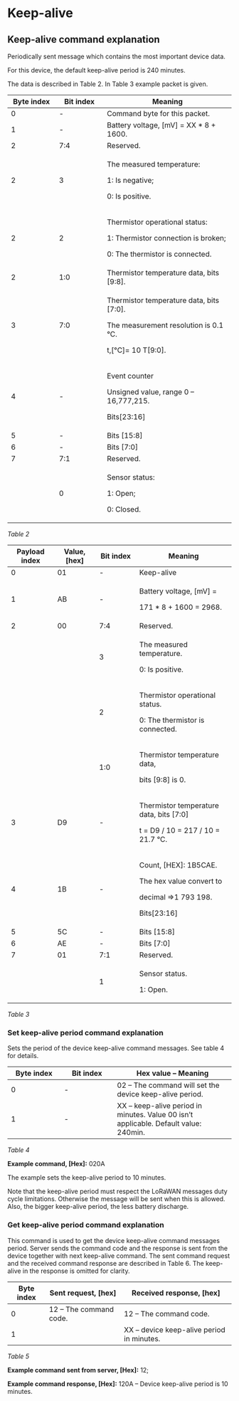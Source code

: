 # Keep-alive

## **Keep-alive command explanation**

Periodically sent message which contains the most important device data.

For this device, the default keep-alive period is 240 minutes.

The data is described in Table 2. In Table 3 example packet is given.

<table><thead><tr><th width="150">Byte index</th><th width="150">Bit index</th><th width="472.32375189107415">Meaning</th></tr></thead><tbody><tr><td>0</td><td>-</td><td>Command byte for this packet.</td></tr><tr><td>1</td><td>-</td><td>Battery voltage, [mV] = XX * 8 + 1600.</td></tr><tr><td>2</td><td>7:4</td><td>Reserved.</td></tr><tr><td>2</td><td>3</td><td><p>The measured temperature:</p><p>1: Is negative;</p><p>0: Is positive.</p></td></tr><tr><td>2</td><td>2</td><td><p>Thermistor operational status:</p><p>1: Thermistor connection is broken;</p><p>0: The thermistor is connected.</p></td></tr><tr><td>2</td><td>1:0</td><td>Thermistor temperature data, bits [9:8].</td></tr><tr><td>3</td><td>7:0</td><td><p>Thermistor temperature data, bits [7:0]. </p><p>The measurement resolution is 0.1 °C. </p><p>t,[°C]= 10 T[9:0].</p></td></tr><tr><td>4</td><td>-</td><td><p>Event counter      </p><p>Unsigned value, range 0 – 16,777,215.</p><p>Bits[23:16]</p></td></tr><tr><td>5</td><td>-</td><td>Bits [15:8]</td></tr><tr><td>6</td><td>-</td><td>Bits [7:0]</td></tr><tr><td>7</td><td>7:1</td><td>Reserved.</td></tr><tr><td></td><td>0</td><td><p>Sensor status: </p><p>1: Open; </p><p>0: Closed.</p></td></tr></tbody></table>

_Table 2_

<table><thead><tr><th width="150">Payload index</th><th width="150">Value, [hex]</th><th width="150">Bit index</th><th width="448.1538461538462">Meaning</th></tr></thead><tbody><tr><td>0</td><td>01</td><td>-</td><td>Keep-alive</td></tr><tr><td>1</td><td>AB</td><td>-</td><td><p>Battery voltage, [mV] =</p><p>171 * 8 + 1600 = 2968.</p></td></tr><tr><td>2</td><td>00</td><td>7:4</td><td>Reserved.</td></tr><tr><td></td><td></td><td>3</td><td><p>The measured temperature.</p><p>0: Is positive.</p></td></tr><tr><td></td><td></td><td>2</td><td><p>Thermistor operational status.</p><p>0: The thermistor is connected.</p></td></tr><tr><td></td><td></td><td>1:0</td><td><p>Thermistor temperature data, </p><p>bits [9:8] is 0.</p></td></tr><tr><td>3</td><td>D9</td><td>-</td><td><p>Thermistor temperature data, bits [7:0]</p><p>t  = D9 / 10 = 217 / 10 = 21.7 °C.</p></td></tr><tr><td>4</td><td>1B</td><td>-</td><td><p>Count, [HEX]: 1B5CAE.</p><p>The hex value convert to </p><p>decimal =>1 793 198.</p><p>Bits[23:16]</p></td></tr><tr><td>5</td><td>5C</td><td>-</td><td>Bits [15:8]</td></tr><tr><td>6</td><td>AE</td><td>-</td><td>Bits [7:0]</td></tr><tr><td>7</td><td>01</td><td>7:1</td><td>Reserved.</td></tr><tr><td></td><td></td><td>1</td><td><p>Sensor status.</p><p>1: Open.</p></td></tr></tbody></table>

_Table 3_

### **Set keep-alive period command explanation**

Sets the period of the device keep-alive command messages. See table 4 for details.

<table><thead><tr><th width="150">Byte index</th><th width="150">Bit index</th><th width="379.2">Hex value – Meaning</th></tr></thead><tbody><tr><td>0</td><td>-</td><td>02 – The command will set the device keep-alive period.</td></tr><tr><td>1</td><td>-</td><td>XX – keep-alive period in minutes. Value 00 isn’t applicable. Default value: 240min.</td></tr></tbody></table>

_Table 4_

**Example command, \[Hex]:** 020A

The example sets the keep-alive period to 10 minutes.

Note that the keep-alive period must respect the LoRaWAN messages duty cycle limitations. Otherwise the message will be sent when this is allowed. Also, the bigger keep-alive period, the less battery discharge.&#x20;

### **Get keep-alive period command explanation**

This command is used to get the device keep-alive command messages period. Server sends the command code and the response is sent from the device together with next keep-alive command. The sent command request and the received command response are described in Table 6. The keep-alive in the response is omitted for clarity.

| Byte index | Sent request, \[hex]   | Received response, \[hex]                 |
| ---------- | ---------------------- | ----------------------------------------- |
| 0          | 12 – The command code. | 12 – The command code.                    |
| 1          |                        | XX – device keep-alive period in minutes. |

_Table 5_

**Example command sent from server, \[Hex]:** 12;

**Example command response, \[Hex]:** 120A – Device keep-alive period is 10 minutes.
